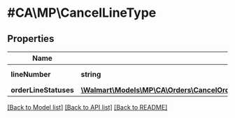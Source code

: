 # #CA\MP\CancelLineType

## Properties

Name | Type | Description | Notes
------------ | ------------- | ------------- | -------------
**lineNumber** | **string** | OrderLine number |
**orderLineStatuses** | [**\Walmart\Models\MP\CA\Orders\CancelOrderLinesCARequestOrderLinesOrderLineInnerOrderLineStatuses**](CancelOrderLinesCARequestOrderLinesOrderLineInnerOrderLineStatuses.md) |  |


[[Back to Model list]](../) [[Back to API list]](../../Api/CA/MP) [[Back to README]](../../README.md)
